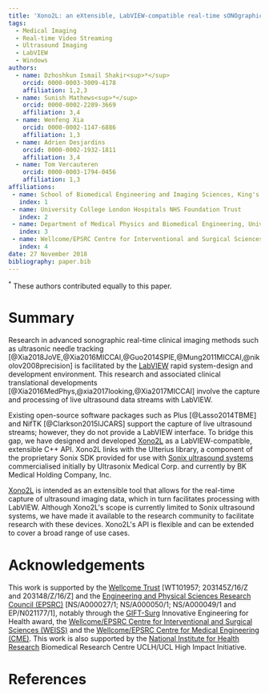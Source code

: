 ```yaml
---
title: 'Xono2L: an eXtensible, LabVIEW-compatible real-time sONOgraphic data capture and processing TOOL'
tags:
  - Medical Imaging
  - Real-time Video Streaming
  - Ultrasound Imaging
  - LabVIEW
  - Windows
authors:
  - name: Dzhoshkun Ismail Shakir<sup>*</sup>
    orcid: 0000-0003-3009-4178
    affiliation: 1,2,3
  - name: Sunish Mathews<sup>*</sup>
    orcid: 0000-0002-2289-3669
    affiliation: 3,4
  - name: Wenfeng Xia
    orcid: 0000-0002-1147-6886
    affiliation: 1,3
  - name: Adrien Desjardins
    orcid: 0000-0002-1932-1811
    affiliation: 3,4
  - name: Tom Vercauteren
    orcid: 0000-0003-1794-0456
    affiliation: 1,3
affiliations:
 - name: School of Biomedical Engineering and Imaging Sciences, King's College London
   index: 1
 - name: University College London Hospitals NHS Foundation Trust
   index: 2
 - name: Department of Medical Physics and Biomedical Engineering, University College London
   index: 3
 - name: Wellcome/EPSRC Centre for Interventional and Surgical Sciences, University College London
   index: 4
date: 27 November 2018
bibliography: paper.bib
---
```


<sup>*</sup> These authors contributed equally to this paper.

# Summary

Research in advanced sonographic real-time clinical imaging methods such as ultrasonic needle tracking
[@Xia2018JoVE,@Xia2016MICCAI,@Guo2014SPIE,@Mung2011MICCAI,@nikolov2008precision] is facilitated by the
[LabVIEW][labview] rapid system-design and development environment.
This research and associated clinical translational developments [@Xia2016MedPhys,@xia2017looking,@Xia2017MICCAI]
involve the capture and processing of live ultrasound data streams with LabVIEW.

Existing open-source software packages such as Plus [@Lasso2014TBME] and NifTK [@Clarkson2015IJCARS] support
the capture of live ultrasound streams; however, they do not provide a LabVIEW interface.
To bridge this gap, we have designed and developed [Xono2L][xono2l] as a LabVIEW-compatible, extensible C++ API.
Xono2L links with the Ulterius library, a component of the proprietary Sonix SDK provided for use with
[Sonix ultrasound systems][sonix] commercialised initially by Ultrasonix Medical Corp. and currently by BK Medical
Holding Company, Inc.

[Xono2L][xono2l] is intended as an extensible tool that allows for the real-time capture of ultrasound imaging data,
which in turn facilitates processing with LabVIEW.
Although Xono2L's scope is currently limited to Sonix ultrasound systems, we have made it available to the
research community to facilitate research with these devices.
Xono2L's API is flexible and can be extended to cover a broad range of use cases.

[xono2l]: https://github.com/gift-surg/Xono2L
[labview]: https://www.ni.com/labview
[sonix]: https://www.bkmedical.com/

# Acknowledgements

This work is supported by the [Wellcome Trust][wt] [WT101957; 203145Z/16/Z and 203148/Z/16/Z] and the [Engineering and Physical Sciences Research Council (EPSRC)][epsrc] [NS/A000027/1; NS/A000050/1; NS/A000049/1 and EP/N021177/1], notably through the [GIFT-Surg][gift-surg] Innovative Engineering for Health award, the [Wellcome/EPSRC Centre for Interventional and Surgical Sciences (WEISS)][weiss] and the [Wellcome/EPSRC Centre for Medical Engineering (CME)][cme]. This work is also supported by the [National Institute for Health Research][nihr] Biomedical Research Centre UCLH/UCL High Impact Initiative.

[wt]: https://wellcome.ac.uk/
[epsrc]: https://epsrc.ukri.org/
[nihr]: https://www.nihr.ac.uk/
[cme]: https://medicalengineering.org.uk/
[gift-surg]: https://www.gift-surg.ac.uk
[weiss]: http://ucl.ac.uk/weiss

# References
